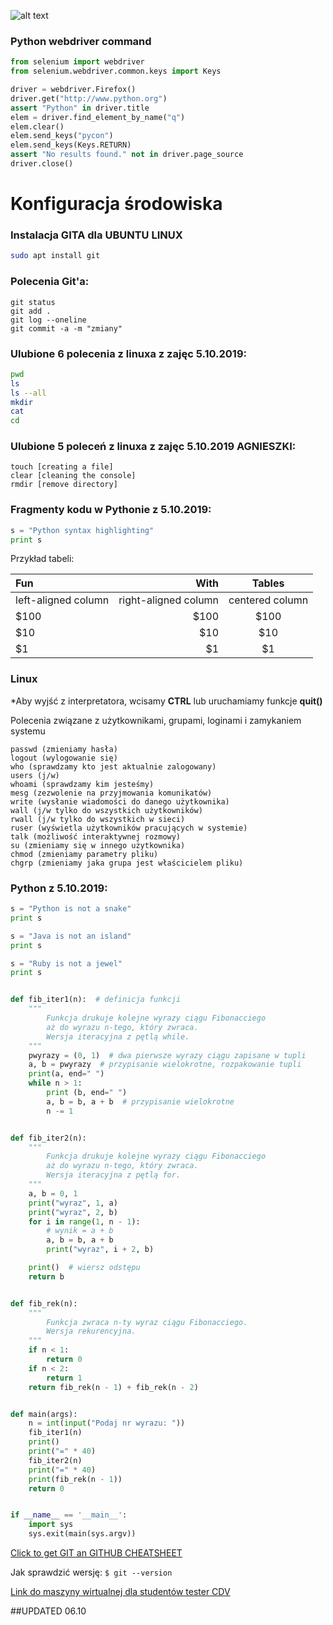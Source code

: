 ![alt text](https://cdv.pl/wp-content/uploads/2018/02/logo.svg "Logo CDV")

### Python webdriver command

```Python
from selenium import webdriver
from selenium.webdriver.common.keys import Keys

driver = webdriver.Firefox()
driver.get("http://www.python.org")
assert "Python" in driver.title
elem = driver.find_element_by_name("q")
elem.clear()
elem.send_keys("pycon")
elem.send_keys(Keys.RETURN)
assert "No results found." not in driver.page_source
driver.close()
```



# Konfiguracja środowiska 

### Instalacja GITA dla UBUNTU LINUX
```sh
sudo apt install git
```

### Polecenia Git'a:
```git
git status
git add .
git log --oneline
git commit -a -m "zmiany"
```

### Ulubione 6 polecenia z linuxa z zajęc 5.10.2019:
```sh
pwd
ls
ls --all
mkdir
cat
cd
```

### Ulubione 5 poleceń z linuxa z zajęc 5.10.2019 AGNIESZKI:
```sudo apt install [installing stuff]
touch [creating a file]
clear [cleaning the console]
rmdir [remove directory]
```

### Fragmenty kodu w Pythonie z 5.10.2019:
```python
s = "Python syntax highlighting"
print s
```



Przykład tabeli:

| Fun                  | With                 | Tables          |
| :------------------- | -------------------: |:---------------:|
| left-aligned column  | right-aligned column | centered column |
| $100                 | $100                 | $100            |
| $10                  | $10                  | $10             |
| $1                   | $1                   | $1              |


### Linux
*Aby wyjść z interpretatora, wcisamy **CTRL** lub uruchamiamy funkcje **quit()**


Polecenia związane z użytkownikami, grupami, loginami i zamykaniem systemu
```newgrp (dodajemy nową grupę)
passwd (zmieniamy hasła)
logout (wylogowanie się)
who (sprawdzamy kto jest aktualnie zalogowany)
users (j/w)
whoami (sprawdzamy kim jesteśmy)
mesg (zezwolenie na przyjmowania komunikatów)
write (wysłanie wiadomości do danego użytkownika)
wall (j/w tylko do wszystkich użytkowników)
rwall (j/w tylko do wszystkich w sieci)
ruser (wyświetla użytkowników pracujących w systemie)
talk (możliwość interaktywnej rozmowy)
su (zmieniamy się w innego użytkownika)
chmod (zmieniamy parametry pliku)
chgrp (zmieniamy jaka grupa jest właścicielem pliku) 
```


### Python z 5.10.2019:
```python
s = "Python is not a snake"
print s
```

```python
s = "Java is not an island"
print s
```

```python
s = "Ruby is not a jewel"
print s
```

```Python

def fib_iter1(n):  # definicja funkcji
    """
        Funkcja drukuje kolejne wyrazy ciągu Fibonacciego
        aż do wyrazu n-tego, który zwraca.
        Wersja iteracyjna z pętlą while.
    """
    pwyrazy = (0, 1)  # dwa pierwsze wyrazy ciągu zapisane w tupli
    a, b = pwyrazy  # przypisanie wielokrotne, rozpakowanie tupli
    print(a, end=" ")
    while n > 1:
        print (b, end=" ")
        a, b = b, a + b  # przypisanie wielokrotne
        n -= 1


def fib_iter2(n):
    """
        Funkcja drukuje kolejne wyrazy ciągu Fibonacciego
        aż do wyrazu n-tego, który zwraca.
        Wersja iteracyjna z pętlą for.
    """
    a, b = 0, 1
    print("wyraz", 1, a)
    print("wyraz", 2, b)
    for i in range(1, n - 1):
        # wynik = a + b
        a, b = b, a + b
        print("wyraz", i + 2, b)

    print()  # wiersz odstępu
    return b


def fib_rek(n):
    """
        Funkcja zwraca n-ty wyraz ciągu Fibonacciego.
        Wersja rekurencyjna.
    """
    if n < 1:
        return 0
    if n < 2:
        return 1
    return fib_rek(n - 1) + fib_rek(n - 2)


def main(args):
    n = int(input("Podaj nr wyrazu: "))
    fib_iter1(n)
    print()
    print("=" * 40)
    fib_iter2(n)
    print("=" * 40)
    print(fib_rek(n - 1))
    return 0


if __name__ == '__main__':
    import sys
    sys.exit(main(sys.argv))
``` 



[Click to get GIT an GITHUB CHEATSHEET](https://github.github.com/training-kit/downloads/github-git-cheat-sheet.pdf)

Jak sprawdzić wersję:
```$ git --version```

[Link do maszyny wirtualnej dla studentów tester CDV](https://drive.google.com/drive/folders/1N-e3ZdpwvghxOLhC9_4ED9KxRK2YNL9e)


##UPDATED 06.10
